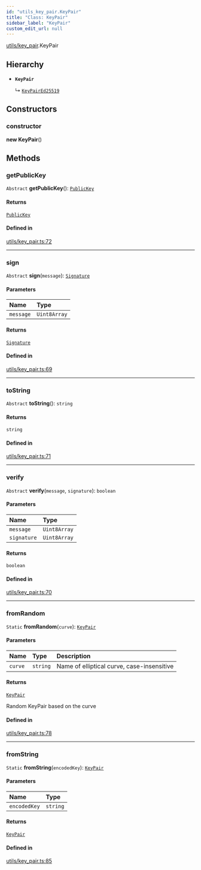 ```yaml
---
id: "utils_key_pair.KeyPair"
title: "Class: KeyPair"
sidebar_label: "KeyPair"
custom_edit_url: null
---
```


[utils/key_pair](../modules/utils_key_pair.md).KeyPair

## Hierarchy

- **`KeyPair`**

  ↳ [`KeyPairEd25519`](utils_key_pair.KeyPairEd25519.md)

## Constructors

### constructor

**new KeyPair**()

## Methods

### getPublicKey

`Abstract` **getPublicKey**(): [`PublicKey`](utils_key_pair.PublicKey.md)

#### Returns

[`PublicKey`](utils_key_pair.PublicKey.md)

#### Defined in

[utils/key_pair.ts:72](https://github.com/near/near-api-js/blob/ecc6fa8f/packages/near-api-js/src/utils/key_pair.ts#L72)

___

### sign

`Abstract` **sign**(`message`): [`Signature`](../interfaces/utils_key_pair.Signature.md)

#### Parameters

| Name | Type |
| :------ | :------ |
| `message` | `Uint8Array` |

#### Returns

[`Signature`](../interfaces/utils_key_pair.Signature.md)

#### Defined in

[utils/key_pair.ts:69](https://github.com/near/near-api-js/blob/ecc6fa8f/packages/near-api-js/src/utils/key_pair.ts#L69)

___

### toString

`Abstract` **toString**(): `string`

#### Returns

`string`

#### Defined in

[utils/key_pair.ts:71](https://github.com/near/near-api-js/blob/ecc6fa8f/packages/near-api-js/src/utils/key_pair.ts#L71)

___

### verify

`Abstract` **verify**(`message`, `signature`): `boolean`

#### Parameters

| Name | Type |
| :------ | :------ |
| `message` | `Uint8Array` |
| `signature` | `Uint8Array` |

#### Returns

`boolean`

#### Defined in

[utils/key_pair.ts:70](https://github.com/near/near-api-js/blob/ecc6fa8f/packages/near-api-js/src/utils/key_pair.ts#L70)

___

### fromRandom

`Static` **fromRandom**(`curve`): [`KeyPair`](utils_key_pair.KeyPair.md)

#### Parameters

| Name | Type | Description |
| :------ | :------ | :------ |
| `curve` | `string` | Name of elliptical curve, case-insensitive |

#### Returns

[`KeyPair`](utils_key_pair.KeyPair.md)

Random KeyPair based on the curve

#### Defined in

[utils/key_pair.ts:78](https://github.com/near/near-api-js/blob/ecc6fa8f/packages/near-api-js/src/utils/key_pair.ts#L78)

___

### fromString

`Static` **fromString**(`encodedKey`): [`KeyPair`](utils_key_pair.KeyPair.md)

#### Parameters

| Name | Type |
| :------ | :------ |
| `encodedKey` | `string` |

#### Returns

[`KeyPair`](utils_key_pair.KeyPair.md)

#### Defined in

[utils/key_pair.ts:85](https://github.com/near/near-api-js/blob/ecc6fa8f/packages/near-api-js/src/utils/key_pair.ts#L85)
